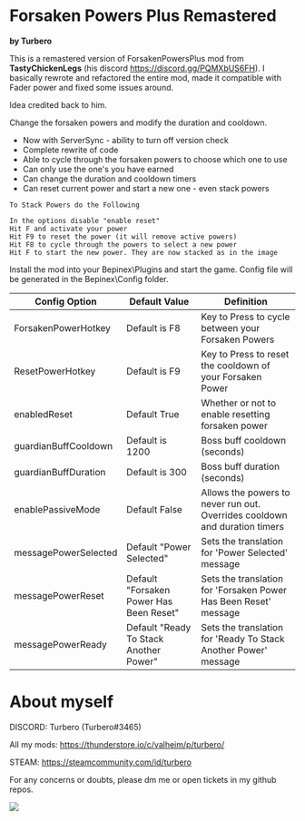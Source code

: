 # Forsaken Powers Plus Remastered

<b>by Turbero</b>

This is a remastered version of ForsakenPowersPlus mod from <b>TastyChickenLegs</b> (his discord https://discord.gg/PQMXbUS6FH). I basically rewrote and refactored the entire mod, made it compatible with Fader power and fixed some issues around.

Idea credited back to him.

Change the forsaken powers and modify the duration and cooldown.

- Now with ServerSync - ability to turn off version check
- Complete rewrite of code
- Able to cycle through the forsaken powers to choose which one to use
- Can only use the one's you have earned
- Can change the duration and cooldown timers
- Can reset current power and start a new one - even stack powers

```
To Stack Powers do the Following

In the options disable "enable reset"
Hit F and activate your power
Hit F9 to reset the power (it will remove active powers)
Hit F8 to cycle through the powers to select a new power
Hit F to start the new power. They are now stacked as in the image
```

Install the mod into your Bepinex\Plugins and start the game.
Config file will be generated in the Bepinex\Config folder.

| Config Option        | Default Value                           | Definition                                                                 |
|----------------------|-----------------------------------------|----------------------------------------------------------------------------|
| ForsakenPowerHotkey  | Default is F8                           | Key to Press to cycle between your Forsaken Powers                         |
| ResetPowerHotkey     | Default is F9                           | Key to Press to reset the cooldown of your Forsaken Power                  |
| enabledReset         | Default True                            | Whether or not to enable resetting forsaken power                          |
| guardianBuffCooldown | Default is 1200                         | Boss buff cooldown (seconds)                                               |
| guardianBuffDuration | Default is 300                          | Boss buff duration (seconds)                                               |
| enablePassiveMode    | Default False                           | Allows the powers to never run out. Overrides cooldown and duration timers |
| messagePowerSelected | Default "Power Selected"                | Sets the translation for 'Power Selected' message                          |
| messagePowerReset    | Default "Forsaken Power Has Been Reset" | Sets the translation for 'Forsaken Power Has Been Reset' message           |
| messagePowerReady    | Default "Ready To Stack Another Power"  | Sets the translation for 'Ready To Stack Another Power' message            |

# About myself

DISCORD: Turbero (Turbero#3465)

All my mods: https://thunderstore.io/c/valheim/p/turbero/

STEAM: https://steamcommunity.com/id/turbero

For any concerns or doubts, please dm me or open tickets in my github repos.

<a href="https://discord.gg/y67YeVw62K"><img src="https://i.imgur.com/A9b3EGB.png"></a>
